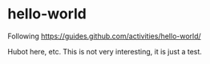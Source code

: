 hello-world
===========

Following https://guides.github.com/activities/hello-world/

Hubot here, etc. This is not very interesting, it is just a test.
